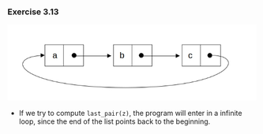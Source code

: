 ### Exercise 3.13
![pointer](https://github.com/jonathantorres/bookshelf/blob/master/sicp-js/img/3.13.jpg)

- If we try to compute `last_pair(z)`, the program will enter in a infinite loop, since the end of the list points back to the beginning.
